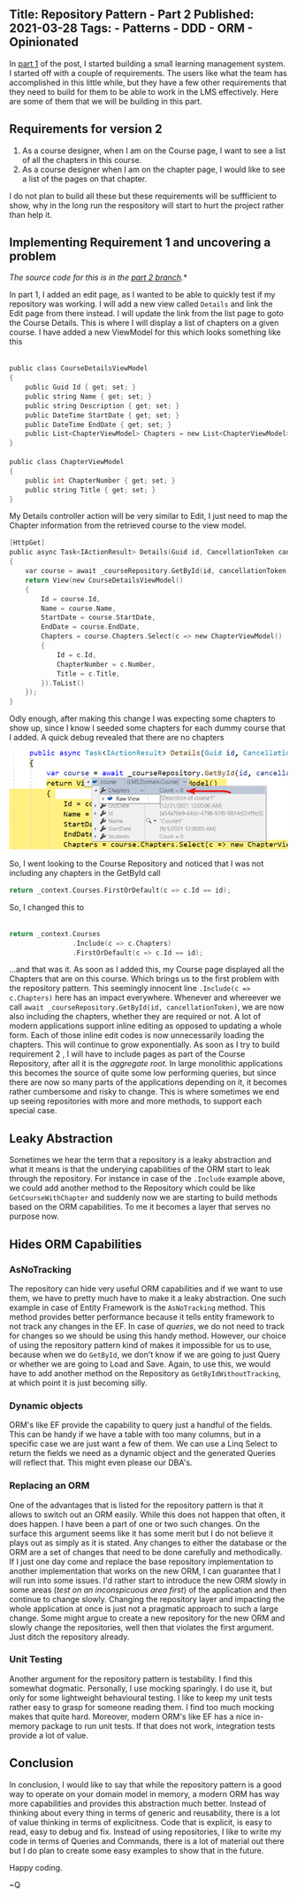 Title: Repository Pattern - Part 2
Published: 2021-03-28
Tags:
    - Patterns
    - DDD
    - ORM
    - Opinionated
---

In [part 1](https://qudooschaudhry.github.io/posts/repository-parttern-part1) of the post, I started building a small learning management system. I started off with a couple of requirements. The users like what the team has accomplished in this little while, but they have a few other requirements that they need to build for them to be able to work in the LMS effectively. Here are some of them that we will be building in this part. 

## Requirements for version 2

1. As a course designer, when I am on the Course page, I want to see a list of all the chapters in this course. 
2. As a course designer when I am on the chapter page, I would like to see a list of the pages on that chapter. 

I do not plan to build all these but these requirements will be suffficient to show, why in the long run the respository will start to hurt the project rather than help it. 

## Implementing Requirement 1 and uncovering a problem

*The source code for this is in the [part 2 branch](https://github.com/qudooschaudhry/RepositoryPattern/tree/part2).**

In part 1, I added an edit page, as I wanted to be able to quickly test if my repository was working. I will add a new view called `Details` and link the Edit page from there instead. I will update the link from the list page to goto the Course Details. This is where I will display a list of chapters on a given course. I have added a new ViewModel for this which looks something like this 

```C

public class CourseDetailsViewModel
{
    public Guid Id { get; set; }
    public string Name { get; set; }
    public string Description { get; set; }
    public DateTime StartDate { get; set; }
    public DateTime EndDate { get; set; }
    public List<ChapterViewModel> Chapters = new List<ChapterViewModel>();
}

public class ChapterViewModel 
{
    public int ChapterNumber { get; set; }
    public string Title { get; set; }
}
```

My Details controller action will be very similar to Edit, I just need to map the Chapter information from the retrieved course to the view model. 

```C
[HttpGet]
public async Task<IActionResult> Details(Guid id, CancellationToken cancellationToken)
{
    var course = await _courseRepository.GetById(id, cancellationToken);
    return View(new CourseDetailsViewModel() 
    {
        Id = course.Id,
        Name = course.Name,
        StartDate = course.StartDate,
        EndDate = course.EndDate,
        Chapters = course.Chapters.Select(c => new ChapterViewModel() 
        {
            Id = c.Id,
            ChapterNumber = c.Number,
            Title = c.Title,
        }).ToList()
    });
}

```


Odly enough, after making this change I was expecting some chapters to show up, since I know I seeded some chapters for each dummy course that I added. A quick debug revealed that there are no chapters

![File](repo_part2_debug.png)

So, I went looking to the Course Repository and noticed that I was not including any chapters in the GetById call

```C
return _context.Courses.FirstOrDefault(c => c.Id == id);
```

So, I changed this to 

```C

return _context.Courses
                .Include(c => c.Chapters)
                .FirstOrDefault(c => c.Id == id);

```

...and that was it. As soon as I added this, my Course page displayed all the Chapters that are on this course. Which brings us to the first problem with the repository pattern. This seemingly innocent line `.Include(c => c.Chapters)` here has an impact everywhere. Whenever and whereever we call `await _courseRepository.GetById(id, cancellationToken)`, we are now also including the chapters, whether they are required or not. A lot of modern applications support inline editing as opposed to updating a whole form.  Each of those inline edit codes is now unnecessarily loading the chapters. This will continue to grow exponentially. As soon as I try to build requirement 2 , I will have to include pages as part of the Course Repository, after all it is the *aggregate root*. In large monolithic applications this becomes the source of quite some low performing queries, but since there are now so many parts of the applications depending on it, it becomes rather cumbersome and risky to change. This is where sometimes we end up seeing repositories with more and more methods, to support each special case. 

## Leaky Abstraction

Sometimes we hear the term that a repository is a leaky abstraction and what it means is that the underying capabilities of the ORM start to leak through the repository. For instance in case of the `.Include` example above, we could add another method to the Repository which could be like `GetCourseWithChapter` and suddenly now we are starting to build methods based on the ORM capabilities. To me it becomes a layer that serves no purpose now. 

## Hides ORM Capabilities

### AsNoTracking
The repository can hide very useful ORM capabilities and if we want to use them, we have to pretty much have to make it a leaky abstraction. One such example in case of Entity Framework is the `AsNoTracking` method. This method provides better performance because it tells entity framework to not track any changes in the EF. In case of *queries*, we do not need to track for changes so we should be using this handy method. However, our choice of using the repository pattern kind of makes it impossible for us to use, because when we do `GetById`, we don't know if we are going to just Query or whether we are going to Load and Save. Again, to use this, we would have to add another method on the Repository as `GetByIdWithoutTracking`, at which point it is just becoming silly. 

### Dynamic objects

ORM's like EF provide the capability to query just a handful of the fields. This can be handy if we have a table with too many columns, but in a specific case we are just want a few of them. We can use a Linq Select to return the fields we need as a dynamic object and the generated Queries will reflect that. This might even please our DBA's. 

### Replacing an ORM

One of the advantages that is listed for the repository pattern is that it allows to switch out an ORM easily. While this does not happen that often, it does happen. I have been a part of one or two such changes. On the surface this argument seems like it has some merit but I do not believe it plays out as simply as it is stated. Any changes to either the database or the ORM are a set of changes that need to be done carefully and methodically. If I just one day come and replace the base repository implementation to another implementation that works on the new ORM, I can guarantee that I will run into some issues. I'd rather start to introduce the new ORM slowly in some areas (*test on an inconspicuous area first*) of the application and then continue to change slowly. Changing the repository layer and impacting the whole application at once is just not a pragmatic approach to such a large change. Some might argue to create a new repository for the new ORM and slowly change the repositories, well then that violates the first argument. Just ditch the repository already.

### Unit Testing

Another argument for the repository pattern is testability. I find this somewhat dogmatic. Personally, I use mocking sparingly. I do use it, but only for some lightweight behavioural testing. I like to keep my unit tests rather easy to grasp for someone reading them. I find too much mocking makes that quite hard. Moreover, modern ORM's like EF has a nice in-memory package to run unit tests. If that does not work, integration tests provide a lot of value. 

## Conclusion

In conclusion, I would like to say that while the repository pattern is a good way to operate on your domain model in memory, a modern ORM has way more capabilities and provides this abstraction much better. Instead of thinking about every thing in terms of generic and reusability, there is a lot of value thinking in terms of explicitness. Code that is explicit, is easy to read, easy to debug and fix. Instead of using repositories, I like to write my code in terms of Queries and Commands, there is a lot of material out there but I do plan to create some easy examples to show that in the future.


Happy coding. 

~Q
